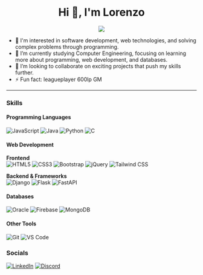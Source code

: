 <h1 align="center">Hi 👋, I'm Lorenzo</h1>
<p align="center" ><img src=https://i.postimg.cc/d0gh93Tq/9ee06d6934a7524bb6d393d78e835fe4.gif/></p>

- 👀 I'm interested in software development, web technologies, and solving complex problems through programming.  
- 🌱 I’m currently studying Computer Engineering, focusing on learning more about programming, web development, and databases.  
- 💞️ I’m looking to collaborate on exciting projects that push my skills further.  
- ⚡ Fun fact: leagueplayer 600lp GM
---

### Skills

#### Programming Languages  
![JavaScript](https://img.shields.io/badge/-JavaScript-F7DF1E?logo=javascript&logoColor=black&style=flat-square)  ![Java](https://img.shields.io/badge/-Java-007396?logo=java&logoColor=white&style=flat-square)  ![Python](https://img.shields.io/badge/-Python-3776AB?logo=python&logoColor=white&style=flat-square)  ![C](https://img.shields.io/badge/-C-A8B9CC?logo=c&logoColor=black&style=flat-square)

#### Web Development  

**Frontend**  
![HTML5](https://img.shields.io/badge/-HTML5-E34F26?logo=html5&logoColor=white&style=flat-square)  ![CSS3](https://img.shields.io/badge/-CSS3-1572B6?logo=css3&logoColor=white&style=flat-square)  ![Bootstrap](https://img.shields.io/badge/-Bootstrap-563D7C?logo=bootstrap&logoColor=white&style=flat-square)  ![jQuery](https://img.shields.io/badge/-jQuery-0769AD?logo=jquery&logoColor=white&style=flat-square) ![Tailwind CSS](https://img.shields.io/badge/-Tailwind%20CSS-38B2AC?logo=tailwind-css&logoColor=white&style=flat-square)  



**Backend & Frameworks**  
![Django](https://img.shields.io/badge/-Django-092E20?logo=django&logoColor=white&style=flat-square)  ![Flask](https://img.shields.io/badge/-Flask-000000?logo=flask&logoColor=white&style=flat-square)  ![FastAPI](https://img.shields.io/badge/-FastAPI-009688?logo=fastapi&logoColor=white&style=flat-square)  


#### Databases  
![Oracle](https://img.shields.io/badge/-Oracle-F80000?logo=oracle&logoColor=white&style=flat-square) ![Firebase](https://img.shields.io/badge/-Firebase-FFCA28?logo=firebase&logoColor=black&style=flat-square)  ![MongoDB](https://img.shields.io/badge/-MongoDB-47A248?logo=mongodb&logoColor=white&style=flat-square)


#### Other Tools 
![Git](https://img.shields.io/badge/-Git-F05032?logo=git&logoColor=white&style=flat-square)  ![VS Code](https://img.shields.io/badge/-VS%20Code-007ACC?logo=visual-studio-code&logoColor=white&style=flat-square)



### Socials

[![LinkedIn](https://img.shields.io/badge/-LinkedIn-0077B5?logo=linkedin&logoColor=white&style=flat-square)](https://linkedin.com/in/lorenzoteixido/)  [![Discord](https://img.shields.io/badge/-Discord-7289DA?logo=discord&logoColor=white&style=flat-square)](https://discord.com/users/267011081380036610)
